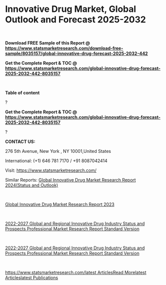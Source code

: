 <h1>Innovative Drug Market, Global Outlook and Forecast 2025-2032</h1><br/><p><strong>Download FREE Sample of this Report @ <a href="https://www.statsmarketresearch.com/download-free-sample/8035157/global-innovative-drug-forecast-2025-2032-442">https://www.statsmarketresearch.com/download-free-sample/8035157/global-innovative-drug-forecast-2025-2032-442</a></strong></p>
 
 
 
 <div><b>Get the Complete Report & TOC @ <a href="https://www.statsmarketresearch.com/global-innovative-drug-forecast-2025-2032-442-8035157">https://www.statsmarketresearch.com/global-innovative-drug-forecast-2025-2032-442-8035157</a></b></div>
 
 
 
 <p><br />
 
 <b>Table of content</b></p>
 
 
 
 <p>? </p>
 
 
 
 <div><b>Get the Complete Report & TOC @ <a href="https://www.statsmarketresearch.com/global-innovative-drug-forecast-2025-2032-442-8035157">https://www.statsmarketresearch.com/global-innovative-drug-forecast-2025-2032-442-8035157</a></b></div>
 
 
 
 <p>? </p>
 
 
 
 <p><b>CONTACT US:</b><br />
 
 276 5th Avenue, New York , NY 10001,United States<br />
 
 International: (+1) 646 781 7170 / +91 8087042414<br />
 
 Visit: <a href="https://www.statsmarketresearch.com/">https://www.statsmarketresearch.com/</a><br />
 
 Similar Reports: <a href="https://www.statsmarketresearch.com/global-innovative-drug-forecast-2025-2032-442-8035157">Global Innovative Drug Market Research Report 2024(Status and Outlook)</a><br />
 
 <br />
 
 <a href="https://www.statsmarketresearch.com/global-innovative-drug-forecast-2025-2032-442-8035157">Global Innovative Drug Market Research Report 2023</a><br />
 
 <br />
 
 <a href="https://www.statsmarketresearch.com/global-innovative-drug-forecast-2025-2032-442-8035157">2022-2027 Global and Regional Innovative Drug Industry Status and Prospects Professional Market Research Report Standard Version</a><br />
 
 <br />
 
 <a href="https://www.statsmarketresearch.com/global-innovative-drug-forecast-2025-2032-442-8035157">2022-2027 Global and Regional Innovative Drug Industry Status and Prospects Professional Market Research Report Standard Version</a><br />
 
 <br />
 
 <a href="https://gyeongbokgung.com">https://www.statsmarketresearch.com/</a><a href="https://hallyeomaritime.com">latest Articles</a><a href="https://jingwansa.com">Read More</a><a href="https://nguoiviet.jp/">latest Articles</a><a href="https://www.intelmarketresearch.com/">latest Publications</a></p>